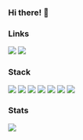 ### Hi there! 👋

### Links
[<img src="https://img.shields.io/badge/LinkedIn-0D1117?style=for-the-badge&logo=linkedin&logoColor=bd0001"/>](https://www.linkedin.com/in/mariafcatani/) <img src="https://img.shields.io/badge/Gmail-0D1117?style=for-the-badge&logo=gmail&logoColor=bd0001">

### Stack
<img src="https://img.shields.io/badge/Ruby-0D1117?style=for-the-badge&logo=ruby&logoColor=bd0001"> <img src="https://img.shields.io/badge/rails-0D1117.svg?style=for-the-badge&logo=ruby-on-rails&logoColor=bd0001"> <img src="https://img.shields.io/badge/Delphi-0D1117?style=for-the-badge&logo=delphi&logoColor=bd0001"> <img src="https://img.shields.io/badge/python-0D1117?style=for-the-badge&logo=python&logoColor=bd0001"> <img src="https://img.shields.io/badge/html-0D1117?style=for-the-badge&logo=html5&logoColor=bd0001"> <img src="https://img.shields.io/badge/CSS-0D1117?style=for-the-badge&logo=css3&logoColor=bd0001"> <img src="https://img.shields.io/badge/JavaScript-0D1117?style=for-the-badge&logo=javascript&logoColor=bd0001"> 

### Stats
<img src="https://github-readme-stats.vercel.app/api/wakatime?username=mariafcatani&hide_border=true&bg_color=0d1117&title_color=bd0001&text_color=FFF"/>
